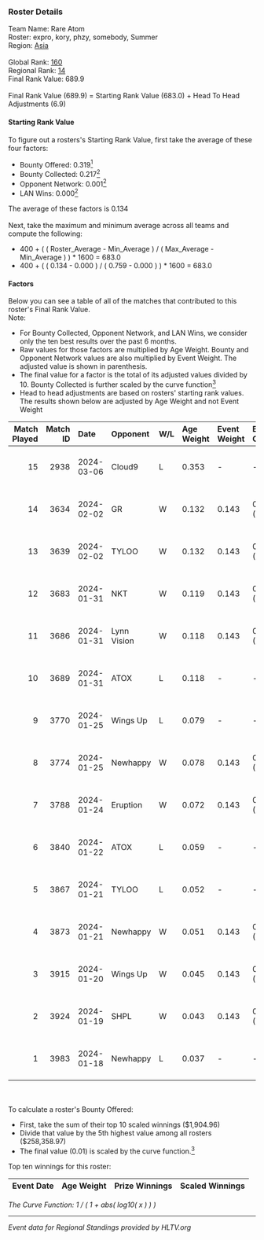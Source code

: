 ### Roster Details<br />
Team Name: Rare Atom<br />
Roster: expro, kory, phzy, somebody, Summer<br />
Region: [Asia]( ../standings_asia.md)<br />
<br />
Global Rank: [160](../standings_global.md)<br />
Regional Rank: [14]( ../standings_asia.md)<br />
Final Rank Value:  689.9<br />
<br />
Final Rank Value (689.9) = Starting Rank Value (683.0) + Head To Head Adjustments (6.9)<br />

#### Starting Rank Value<br />
To figure out a rosters's Starting Rank Value, first take the average of these four factors:<br />
- Bounty Offered: 0.319[<sup>1</sup>](#table2)
- Bounty Collected: 0.217[<sup>2</sup>](#table1)
- Opponent Network: 0.001[<sup>2</sup>](#table1)
- LAN Wins: 0.000[<sup>2</sup>](#table1)

The average of these factors is 0.134<br />
<br />
Next, take the maximum and minimum average across all teams and compute the following:<br />
- 400 + ( ( Roster_Average - Min_Average ) / ( Max_Average - Min_Average ) ) * 1600 = 683.0
- 400 + ( ( 0.134 - 0.000 ) / ( 0.759 - 0.000 ) ) * 1600 = 683.0


#### Factors<br />
Below you can see a table of all of the matches that contributed to this roster's Final Rank Value.<br />
Note:<br />

- For Bounty Collected, Opponent Network, and LAN Wins, we consider only the ten best results over the past 6 months.
- Raw values for those factors are multiplied by Age Weight. Bounty and Opponent Network values are also multiplied by Event Weight. The adjusted value is shown in parenthesis.
- The final value for a factor is the total of its adjusted values divided by 10. Bounty Collected is further scaled by the curve function[<sup>3</sup>](#curveFunction)
- Head to head adjustments are based on rosters' starting rank values. The results shown below are adjusted by Age Weight and not Event Weight
<span id="table1"></span><br />


| Match Played | Match ID | Date       | Opponent    | W/L | Age Weight | Event Weight | Bounty Collected | Opponent Network | LAN Wins  | H2H Adj. | Roster                              |
| -: | -: | :- | :- | :- | :- | :- | :- | :- | :- | -: | :- |
|           15 |     2938 | 2024-03-06 | Cloud9      | L   | 0.353      | -            | -                | -                | -         |    -0.46 | expro, kory, phzy, somebody, Summer |
|           14 |     3634 | 2024-02-02 | GR          | W   | 0.132      | 0.143        | 0.012 (0.000)    | 0.078 (0.001)    | 0 (0.000) |     2.16 | expro, kory, phzy, somebody, Summer |
|           13 |     3639 | 2024-02-02 | TYLOO       | W   | 0.132      | 0.143        | 0.002 (0.000)    | 0.044 (0.001)    | 0 (0.000) |     2.23 | expro, kory, phzy, somebody, Summer |
|           12 |     3683 | 2024-01-31 | NKT         | W   | 0.119      | 0.143        | 0.002 (0.000)    | 0.010 (0.000)    | 0 (0.000) |     1.77 | expro, kory, phzy, somebody, Summer |
|           11 |     3686 | 2024-01-31 | Lynn Vision | W   | 0.118      | 0.143        | 0.127 (0.002)    | 0.221 (0.004)    | 0 (0.000) |     3.48 | expro, kory, phzy, somebody, Summer |
|           10 |     3689 | 2024-01-31 | ATOX        | L   | 0.118      | -            | -                | -                | -         |    -0.67 | expro, kory, phzy, somebody, Summer |
|            9 |     3770 | 2024-01-25 | Wings Up    | L   | 0.079      | -            | -                | -                | -         |    -1.83 | expro, kory, phzy, somebody, Summer |
|            8 |     3774 | 2024-01-25 | Newhappy    | W   | 0.078      | 0.143        | 0.000 (0.000)    | 0.038 (0.000)    | 0 (0.000) |     0.71 | expro, kory, phzy, somebody, Summer |
|            7 |     3788 | 2024-01-24 | Eruption    | W   | 0.072      | 0.143        | 0.000 (0.000)    | 0.006 (0.000)    | 0 (0.000) |     0.39 | expro, kory, phzy, somebody, Summer |
|            6 |     3840 | 2024-01-22 | ATOX        | L   | 0.059      | -            | -                | -                | -         |    -0.34 | expro, kory, phzy, somebody, Summer |
|            5 |     3867 | 2024-01-21 | TYLOO       | L   | 0.052      | -            | -                | -                | -         |    -0.77 | expro, kory, phzy, somebody, Summer |
|            4 |     3873 | 2024-01-21 | Newhappy    | W   | 0.051      | 0.143        | 0.000 (0.000)    | 0.038 (0.000)    | 0 (0.000) |     0.47 | expro, kory, phzy, somebody, Summer |
|            3 |     3915 | 2024-01-20 | Wings Up    | W   | 0.045      | 0.143        | 0.000 (0.000)    | 0.011 (0.000)    | 0 (0.000) |     0.37 | expro, kory, phzy, somebody, Summer |
|            2 |     3924 | 2024-01-19 | SHPL        | W   | 0.043      | 0.143        | 0.000 (0.000)    | 0.000 (0.000)    | 0 (0.000) |     0.23 | expro, kory, phzy, somebody, Summer |
|            1 |     3983 | 2024-01-18 | Newhappy    | L   | 0.037      | -            | -                | -                | -         |    -0.82 | expro, kory, phzy, somebody, Summer |

<br />
<span id="table2"></span><br />
To calculate a roster's Bounty Offered:<br />

- First, take the sum of their top 10 scaled winnings ($1,904.96)
- Divide that value by the 5th highest value among all rosters ($258,358.97)
- The final value (0.01) is scaled by the curve function.[<sup>3</sup>](#curveFunction)

Top ten winnings for this roster:<br />

| Event Date | Age Weight | Prize Winnings | Scaled Winnings |
| :- | -: | :- | :- |


<span id="curveFunction"></span>_The Curve Function: 1 / ( 1 + abs( log10( x ) ) )_<br />

---
_Event data for Regional Standings provided by HLTV.org_<br />
